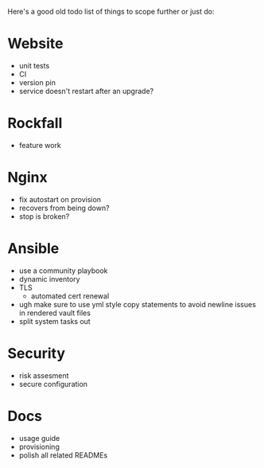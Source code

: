 Here's a good old todo list of things to scope further or just do:

# Website
  - unit tests
  - CI
  - version pin
  - service doesn't restart after an upgrade?

# Rockfall
  - feature work

# Nginx
  - fix autostart on provision
  - recovers from being down?
  - stop is broken?

# Ansible
  - use a community playbook
  - dynamic inventory
  - TLS
    - automated cert renewal
  - ugh make sure to use yml style copy statements to avoid newline issues in rendered vault files
  - split system tasks out

# Security
  - risk assesment
  - secure configuration

# Docs
  - usage guide
  - provisioning
  - polish all related READMEs
